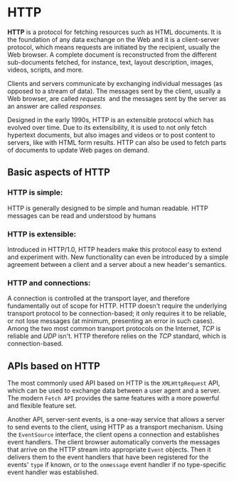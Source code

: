 # HTTP

**HTTP** is a protocol for fetching resources such as HTML documents. It is the foundation of any data exchange on the Web and it is a client-server protocol, which means requests are initiated by the recipient, usually the Web browser. A complete document is reconstructed from the different sub-documents fetched, for instance, text, layout description, images, videos, scripts, and more.

Clients and servers communicate by exchanging individual messages (as opposed to a stream of data). The messages sent by the client, usually a Web browser, are called *requests*
 and the messages sent by the server as an answer are called *responses.*

Designed in the early 1990s, HTTP is an extensible protocol which has evolved over time. Due to its extensibility, it is used to not only fetch hypertext documents, but also images and videos or to post content to servers, like with HTML form results. HTTP can also be used to fetch parts of documents to update Web pages on demand.

## Basic aspects of HTTP

### **HTTP is simple:**

HTTP is generally designed to be simple and human readable. HTTP messages can be read and understood by humans

### **HTTP is extensible:**

Introduced in HTTP/1.0, HTTP headers make this protocol easy to extend and experiment with. New functionality can even be introduced by a simple agreement between a client and a server about a new header's semantics.

### **HTTP and connections:**

A connection is controlled at the transport layer, and therefore fundamentally out of scope for HTTP. HTTP doesn't require the underlying transport protocol to be connection-based; it only requires it to be reliable, or not lose messages (at minimum, presenting an error in such cases). Among the two most common transport protocols on the Internet, *TCP* is reliable and *UDP* isn't. HTTP therefore relies on the *TCP* standard, which is connection-based.

## **APIs based on HTTP**

The most commonly used API based on HTTP is the `XMLHttpRequest` API, which can be used to exchange data between a user agent and a server. The modern `Fetch API` provides the same features with a more powerful and flexible feature set.

Another API, server-sent events, is a one-way service that allows a server to send events to the client, using HTTP as a transport mechanism. Using the `EventSource` interface, the client opens a connection and establishes event handlers. The client browser automatically converts the messages that arrive on the HTTP stream into appropriate `Event` objects. Then it delivers them to the event handlers that have been registered for the events' `type` if known, or to the `onmessage` event handler if no type-specific event handler was established.